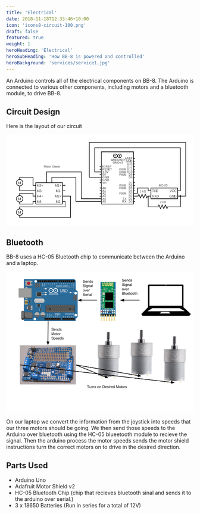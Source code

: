 ```yaml
---
title: 'Electrical'
date: 2018-11-18T12:33:46+10:00
icon: 'icons8-circuit-100.png'
draft: false
featured: true
weight: 1
heroHeading: 'Electrical'
heroSubHeading: 'How BB-8 is powered and controlled'
heroBackground: 'services/service1.jpg'
---
```


An Arduino controls all of the electrical components on BB-8. The Arduino is connected
to various other components, including motors and a bluetooth module, to drive BB-8.

## Circuit Design
Here is the layout of our circuit 

![image](/static/circuit_diagram.png)

## Bluetooth

BB-8 uses a HC-05 Bluetooth chip to communicate between the Arduino and a laptop.

![image](/static/Electronics_Flowchart.png)

On our laptop we convert the information from the joystick into speeds that our three motors should be going. We then send those speeds to the Arduino over bluetooth using the HC-05 blueetooth module to recieve the signal. Then the arduino process the motor speeds sends the motor shield instructions turn the correct motors on to drive in the desired direction. 

## Parts Used
- Arduino Uno
- Adafruit Motor Shield v2
- HC-05 Bluetooth Chip (chip that recieves bluetooth sinal and sends it to the arduino over serial.)
- 3 x 18650 Batteries (Run in series for a total of 12V)